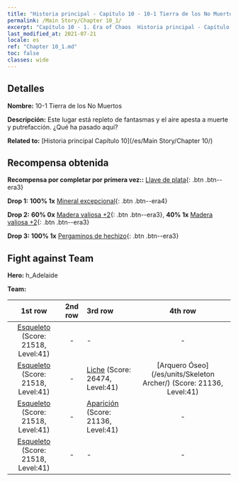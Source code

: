 ```yaml
---
title: "Historia principal - Capítulo 10 - 10-1 Tierra de los No Muertos"
permalink: /Main Story/Chapter 10_1/
excerpt: "Capítulo 10 - 1. Era of Chaos  Historia principal - Capítulo 10_1. 10-1 Tierra de los No Muertos"
last_modified_at: 2021-07-21
locale: es
ref: "Chapter 10_1.md"
toc: false
classes: wide
---
```


## Detalles

 **Nombre:** 10-1 Tierra de los No Muertos

 **Descripción:** Este lugar está repleto de fantasmas y el aire apesta a muerte y putrefacción. ¿Qué ha pasado aquí?

 **Related to:** [Historia principal Capítulo 10](/es/Main Story/Chapter 10/)

## Recompensa obtenida

 **Recompensa por completar por primera vez::** [Llave de plata](/ItemsES/con_693/){: .btn .btn--era3}

 **Drop 1:** **100% 1x** [Mineral excepcional](/ItemsES/mat_33/){: .btn .btn--era4}

 **Drop 2:** **60% 0x** [Madera valiosa +2](/ItemsES/mat_27/){: .btn .btn--era3}, **40% 1x** [Madera valiosa +2](/ItemsES/mat_27/){: .btn .btn--era3}

 **Drop 3:** **100% 1x** [Pergaminos de hechizo](/ItemsES/con_694/){: .btn .btn--era3}


## Fight against Team
 **Hero:** h_Adelaide

 **Team:**


  | 1st row | 2nd row | 3rd row | 4th row |
  |:----:|:----:|:----|:----:|
  | [Esqueleto](/es/units/Skeleton/) (Score: 21518, Level:41)  | - | - | - |
  | [Esqueleto](/es/units/Skeleton/) (Score: 21518, Level:41)  | - | [Liche](/es/units/Lich/) (Score: 26474, Level:41)  | [Arquero Óseo](/es/units/Skeleton Archer/) (Score: 21136, Level:41)  |
  | [Esqueleto](/es/units/Skeleton/) (Score: 21518, Level:41)  | - | [Aparición](/es/units/Wight/) (Score: 21136, Level:41)  | - |
  | [Esqueleto](/es/units/Skeleton/) (Score: 21518, Level:41)  | - | - | - |


